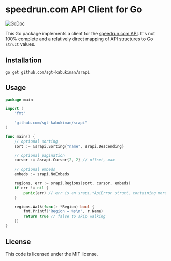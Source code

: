 speedrun.com API Client for Go
==============================
[![GoDoc](https://godoc.org/github.com/sgt-kabukiman/srapi?status.svg)](https://godoc.org/github.com/sgt-kabukiman/srapi)

This Go package implements a client for the
[speedrun.com API](https://github.com/speedruncom/api). It's not 100% complete
and a relatively direct mapping of API structures to Go ``struct`` values.

Installation
------------

```
go get github.com/sgt-kabukiman/srapi
```

Usage
-----

```go
package main

import (
	"fmt"

	"github.com/sgt-kabukiman/srapi"
)

func main() {
	// optional sorting
	sort := &srapi.Sorting{"name", srapi.Descending}

	// optional pagination
	cursor := &srapi.Cursor{2, 2} // offset, max

	// optional embeds
	embeds := srapi.NoEmbeds

	regions, err := srapi.Regions(sort, cursor, embeds)
	if err != nil {
		panic(err) // err is an srapi.*ApiError struct, containing more information
	}

	regions.Walk(func(r *Region) bool {
		fmt.Printf("Region = %s\n", r.Name)
		return true // false to skip walking
	})
}
```

License
-------

This code is licensed under the MIT license.
